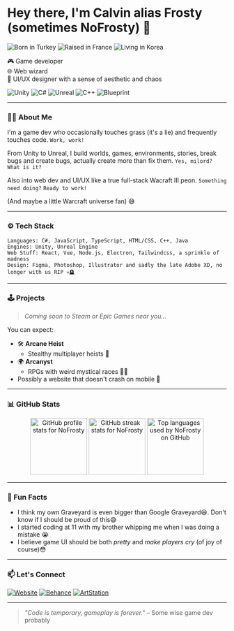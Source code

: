<h1>Hey there, I'm Calvin alias Frosty (sometimes NoFrosty) 👋</h1>

![Born in Turkey](https://img.shields.io/badge/Born_in_Turkey-E30A17?style=for-the-badge&logo=starship&logoColor=white)
![Raised in France](https://img.shields.io/badge/Raised_in_France-0055A4?style=for-the-badge&logo=FreeCAD&logoColor=white)
![Living in Korea](https://img.shields.io/badge/Living_in_Korea-2c7f3e?style=for-the-badge&logo=googlemaps&logoColor=white)

<p>
🎮 Game developer <br> 
🌐 Web wizard <br>
🎨 UI/UX designer with a sense of aesthetic and chaos
</p>


![Unity](https://img.shields.io/badge/Unity-20232A?style=for-the-badge&logo=unity&logoColor=white)
![C#](https://img.shields.io/badge/C%23-239120?style=for-the-badge&logo=c-sharp&logoColor=white)
![Unreal](https://img.shields.io/badge/Unreal_Engine-0e1128?style=for-the-badge&logo=unrealengine&logoColor=white)
![C++](https://img.shields.io/badge/C++-00599C?style=for-the-badge&logo=c%2B%2B&logoColor=white)
![Blueprint](https://img.shields.io/badge/Blueprint-248EC2?style=for-the-badge&logo=blueprint&logoColor=white)


---

### 🧙‍♂️ About Me

I'm a game dev who occasionally touches grass (it's a lie) and frequently touches code. `Work, work!`

From Unity to Unreal, I build worlds, games, environments, stories, break bugs and create bugs, actually create more than fix them. `Yes, milord? What is it?`

Also into web dev and UI/UX like a true full-stack Wacraft III peon. `Something need doing?` `Ready to work!`

(And maybe a little Warcraft universe fan) 😅

---

### ⚙️ Tech Stack

```
Languages: C#, JavaScript, TypeScript, HTML/CSS, C++, Java
Engines: Unity, Unreal Engine 
Web Stuff: React, Vue, Node.js, Electron, Tailwindcss, a sprinkle of madness  
Design: Figma, Photoshop, Illustrator and sadly the late Adobe XD, no longer with us RIP 💀🪦
```

---

### 🕹️ Projects

> *Coming soon to Steam or Epic Games near you...*

You can expect:
- 🛠️ **Arcane Heist**
  - Stealthy multiplayer heists 👀
- 🌍 **Arcanyst**
  - RPGs with weird mystical races 🧝‍♂️
- Possibly a website that doesn't crash on mobile 🤞

---

### 📊 GitHub Stats

<p align="center">
  <img src="https://github-readme-stats-nine-xi-88.vercel.app/api?username=NoFrosty&show_icons=true&theme=tokyonight" style="max-height: 130px;" height="130" alt="GitHub profile stats for NoFrosty"/>
  <img src="https://github-readme-streak-stats.herokuapp.com/?user=NoFrosty&theme=tokyonight" style="max-height: 130px;" height="130" alt="GitHub streak stats for NoFrosty"/>
  <img src="https://github-readme-stats-nine-xi-88.vercel.app/api/top-langs/?username=NoFrosty&layout=compact&theme=tokyonight" style="max-height: 130px;" height="130" alt="Top languages used by NoFrosty on GitHub"/>
</p>

---

### 🧠 Fun Facts

- I think my own Graveyard is even bigger than Google Graveyard😆. Don't know if I should be proud of this😅
- I started coding at 11 with my brother whipping me when I was doing a mistake 😭
- I believe game UI should be both *pretty* and *make players cry* (of joy of course)😳

---

### 📫 Let's Connect

[![Website](https://img.shields.io/badge/Website-calvindogus.dev-0f0f0f?style=for-the-badge&logo=firefox&logoColor=white)](https://calvindogus.dev)
[![Behance](https://img.shields.io/badge/Behance-Calvind-1769ff?style=for-the-badge&logo=behance&logoColor=white)](https://www.behance.net/calvind)
[![ArtStation](https://img.shields.io/badge/ArtStation-Calvind-13AFF0?style=for-the-badge&logo=artstation&logoColor=white)](https://www.artstation.com/calvind)

---

> *"Code is temporary, gameplay is forever."* – Some wise game dev probably
